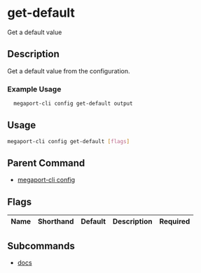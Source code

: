 # get-default

Get a default value

## Description

Get a default value from the configuration.

### Example Usage

```sh
  megaport-cli config get-default output
```

## Usage

```sh
megaport-cli config get-default [flags]
```


## Parent Command

* [megaport-cli config](megaport-cli_config.md)
## Flags

| Name | Shorthand | Default | Description | Required |
|------|-----------|---------|-------------|----------|

## Subcommands
* [docs](megaport-cli_config_get-default_docs.md)

